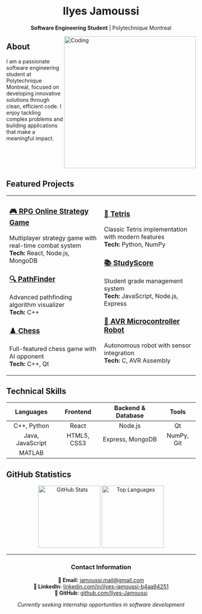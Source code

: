 <div align="center">
  <h1>Ilyes Jamoussi</h1>
  <p><strong>Software Engineering Student</strong> | Polytechnique Montreal</p>
</div>

<img align="right" alt="Coding" width="350" src="https://camo.githubusercontent.com/87af9a9fec730c94fc8b08eb21fa5ef6ab7831a67ba17bf8cc76696f6e4be1ef/68747470733a2f2f63646e2e6472696262626c652e636f6d2f75736572732f313138373833362f73637265656e73686f74732f363533393432392f70726f6772616d65722e676966">

## About

I am a passionate software engineering student at Polytechnique Montreal, focused on developing innovative solutions through clean, efficient code. I enjoy tackling complex problems and building applications that make a meaningful impact.

<br clear="right"/>

## Featured Projects

<table>
<tr>
<td width="50%">

### [🎮 RPG Online Strategy Game](https://github.com/Ilyes-Jamoussi/RPG-online-strategy-game)
Multiplayer strategy game with real-time combat system
<br>**Tech:** React, Node.js, MongoDB

### [🔍 PathFinder](https://github.com/Ilyes-Jamoussi/PathFinder)
Advanced pathfinding algorithm visualizer
<br>**Tech:** C++

### [♟️ Chess](https://github.com/Ilyes-Jamoussi/Chess)
Full-featured chess game with AI opponent
<br>**Tech:** C++, Qt

</td>
<td width="50%">

### [🧩 Tetris](https://github.com/Ilyes-Jamoussi/Tetris)
Classic Tetris implementation with modern features
<br>**Tech:** Python, NumPy

### [📚 StudyScore](https://github.com/Ilyes-Jamoussi/StudyScore)
Student grade management system
<br>**Tech:** JavaScript, Node.js, Express

### [🤖 AVR Microcontroller Robot](https://github.com/Ilyes-Jamoussi/AVR-Microcontroller-Robot)
Autonomous robot with sensor integration
<br>**Tech:** C, AVR Assembly

</td>
</tr>
</table>

## Technical Skills

<div align="center">

| **Languages** | **Frontend** | **Backend & Database** | **Tools** |
|:-------------:|:------------:|:----------------------:|:---------:|
| C++, Python | React | Node.js | Qt |
| Java, JavaScript | HTML5, CSS3 | Express, MongoDB | NumPy, Git |
| MATLAB | | | |

</div>

## GitHub Statistics

<div align="center">
  <img src="https://github-readme-stats.vercel.app/api?username=Ilyes-Jamoussi&show_icons=true&theme=default&hide_border=true&count_private=true" alt="GitHub Stats" height="165"/>
  <img src="https://github-readme-stats.vercel.app/api/top-langs/?username=Ilyes-Jamoussi&layout=compact&theme=default&hide_border=true" alt="Top Languages" height="165"/>
</div>

---

<div align="center">

### Contact Information

**📧 Email:** [jamoussi.mail@gmail.com](mailto:jamoussi.mail@gmail.com)  
**💼 LinkedIn:** [linkedin.com/in/ilyes-jamoussi-b4aa94251](https://www.linkedin.com/in/ilyes-jamoussi-b4aa94251/)  
**🔗 GitHub:** [github.com/Ilyes-Jamoussi](https://github.com/Ilyes-Jamoussi)

*Currently seeking internship opportunities in software development*

</div>
